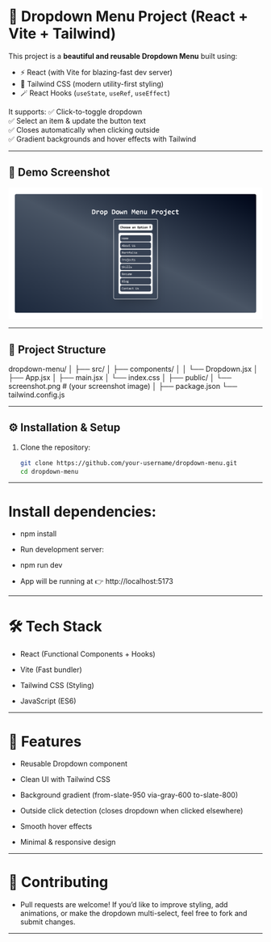 # 🎨 Dropdown Menu Project (React + Vite + Tailwind)

This project is a **beautiful and reusable Dropdown Menu** built using:

- ⚡ React (with Vite for blazing-fast dev server)
- 🎨 Tailwind CSS (modern utility-first styling)
- 🪄 React Hooks (`useState`, `useRef`, `useEffect`)

It supports:
✅ Click-to-toggle dropdown  
✅ Select an item & update the button text  
✅ Closes automatically when clicking outside  
✅ Gradient backgrounds and hover effects with Tailwind

---

## 🚀 Demo Screenshot

![Dropdown Menu Screenshot](./src/assets/Dropdown.png)

---

## 📂 Project Structure

dropdown-menu/
│
├── src/
│ ├── components/
│ │ └── Dropdown.jsx
│ ├── App.jsx
│ ├── main.jsx
│ └── index.css
│
├── public/
│ └── screenshot.png # (your screenshot image)
│
├── package.json
└── tailwind.config.js

---

## ⚙️ Installation & Setup

1. Clone the repository:
   ```bash
   git clone https://github.com/your-username/dropdown-menu.git
   cd dropdown-menu
   ```

---

# Install dependencies:

- npm install

- Run development server:

- npm run dev

- App will be running at 👉 http://localhost:5173

---

# 🛠️ Tech Stack

- React (Functional Components + Hooks)

- Vite (Fast bundler)

- Tailwind CSS (Styling)

- JavaScript (ES6)

---

# 🎯 Features

- Reusable Dropdown component

- Clean UI with Tailwind CSS

- Background gradient (from-slate-950 via-gray-600 to-slate-800)

- Outside click detection (closes dropdown when clicked elsewhere)

- Smooth hover effects

- Minimal & responsive design

---

# 🤝 Contributing

- Pull requests are welcome! If you’d like to improve styling, add animations, or make the dropdown multi-select, feel free to fork and submit changes.

---
